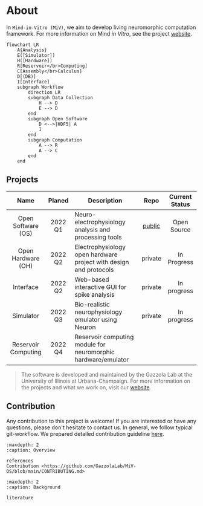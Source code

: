 # About

In `Mind-in-Vitro (MiV)`, we aim to develop living neuromorphic computation framework.
For more information on Mind *in Vitro*, see the project [website](https://mindinvitro.illinois.edu).

```{mermaid}
flowchart LR
    A{Analysis}
    E([Simulator])
    H([Hardware])
    R[Reservoir</br>Computing]
    C[Assembly</br>Calculus]
    D[(DB)]
    I[Interface]
    subgraph Workflow
        direction LR
        subgraph Data Collection
            H --> D
            E --> D
        end
        subgraph Open Software
            D <-->|HDF5| A
            I
        end
        subgraph Computation
            A --> R
            A --> C
        end
    end
```

## Projects

|        Name         | Planed  | Description                                                       |                      Repo                      | Current Status |
| :-----------------: | :-----: | ----------------------------------------------------------------- | :--------------------------------------------: | :------------: |
| Open Software (OS)  | 2022 Q1 | Neuro-electrophysiology analysis and processing tools             | [public](https://github.com/GazzolaLab/MiV-OS) |  Open Source   |
| Open Hardware (OH)  | 2022 Q2 | Electrophysiology open hardware project with design and protocols |                    private                     |  In Progress   |
|      Interface      | 2022 Q2 | Web-based interactive GUI for spike analysis                      |                    private                     |  In progress   |
|      Simulator      | 2022 Q3 | Bio-realistic neurophysiology emulator using Neuron               |                    private                     |  In progress   |
| Reservoir Computing | 2022 Q4 | Reservoir computing module for neuromorphic hardware/emulator     |                                                |                |

> The software is developed and maintained by the Gazzola Lab at the University of Illinois at Urbana-Champaign. For more information on the projects and what we work on, visit our [website](https://mattia-lab.com).

## Contribution

Any contribution to this project is welcome! If you are interested or have any questions, please don't hesitate to contact us.
In general, we follow typical git-workflow. We prepared detailed contribution guideline [here](https://github.com/GazzolaLab/MiV-OS/blob/main/CONTRIBUTING.md).

```{toctree}
:maxdepth: 2
:caption: Overview

references
Contribution <https://github.com/GazzolaLab/MiV-OS/blob/main/CONTRIBUTING.md>
```

```{toctree}
:maxdepth: 2
:caption: Background

literature
```
